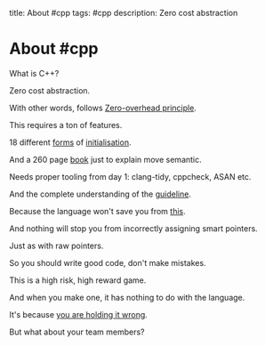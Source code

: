 title: About #cpp
tags: #cpp
description: Zero cost abstraction

About #cpp
==========

What is C++?

Zero cost abstraction.

With other words, follows [Zero-overhead principle].

This requires a ton of features.

18 different [forms] of [initialisation].

And a 260 page [book] just to explain move semantic.

Needs proper tooling from day 1: clang-tidy, cppcheck, ASAN etc.

And the complete understanding of the [guideline].

Because the language won't save you from [this].

And nothing will stop you from incorrectly assigning smart pointers.

Just as with raw pointers.

So you should write good code, don't make mistakes.

This is a high risk, high reward game.

And when you make one, it has nothing to do with the language.

It's because [you are holding it wrong].

But what about your team members?

  [About #cpp]: #about-cpp
  [Zero-overhead principle]: https://en.cppreference.com/w/cpp/language/Zero-overhead_principle
  [you are holding it wrong]: https://www.urbandictionary.com/define.php?term=You%27re%20Holding%20It%20Wrong
  [forms]: https://mikelui.io/2019/01/03/seriously-bonkers.html
  [initialisation]: https://blog.tartanllama.xyz/initialization-is-bonkers
  [book]: https://www.cppmove.com
  [guideline]: https://isocpp.github.io/CppCoreGuidelines/CppCoreGuidelines
  [this]: https://alexgaynor.net/2019/apr/21/modern-c++-wont-save-us
